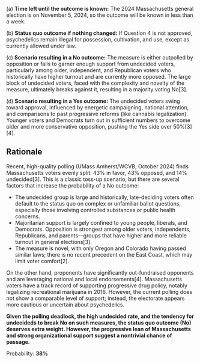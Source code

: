 (a) **Time left until the outcome is known:** The 2024 Massachusetts general election is on November 5, 2024, so the outcome will be known in less than a week.

(b) **Status quo outcome if nothing changed:** If Question 4 is not approved, psychedelics remain illegal for possession, cultivation, and use, except as currently allowed under law.

(c) **Scenario resulting in a No outcome:** The measure is either outpolled by opposition or fails to garner enough support from undecided voters, particularly among older, independent, and Republican voters who historically have higher turnout and are currently more opposed. The large block of undecided voters, faced with the complexity and novelty of the measure, ultimately breaks against it, resulting in a majority voting No[3].

(d) **Scenario resulting in a Yes outcome:** The undecided voters swing toward approval, influenced by energetic campaigning, national attention, and comparisons to past progressive reforms (like cannabis legalization). Younger voters and Democrats turn out in sufficient numbers to overcome older and more conservative opposition, pushing the Yes side over 50%[3][4].

## Rationale

Recent, high-quality polling (UMass Amherst/WCVB, October 2024) finds Massachusetts voters evenly split: 43% in favor, 43% opposed, and 14% undecided[3]. This is a classic toss-up scenario, but there are several factors that increase the probability of a No outcome:
- The undecided group is large and historically, late-deciding voters often default to the status quo on complex or unfamiliar ballot questions, especially those involving controlled substances or public health concerns.
- Majoritarian support is largely confined to young people, liberals, and Democrats. Opposition is strongest among older voters, independents, Republicans, and parents—groups that have higher and more reliable turnout in general elections[3].
- The measure is novel, with only Oregon and Colorado having passed similar laws; there is no recent precedent on the East Coast, which may limit voter comfort[2].

On the other hand, proponents have significantly out-fundraised opponents and are leveraging national and local endorsements[4]. Massachusetts voters have a track record of supporting progressive drug policy, notably legalizing recreational marijuana in 2016. However, the current polling does not show a comparable level of support; instead, the electorate appears more cautious or uncertain about psychedelics.

**Given the polling deadlock, the high undecided rate, and the tendency for undecideds to break No on such measures, the status quo outcome (No) deserves extra weight. However, the progressive lean of Massachusetts and strong organizational support suggest a nontrivial chance of passage.**

Probability: **38%**